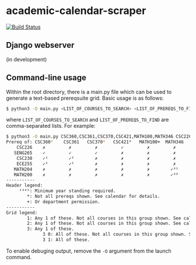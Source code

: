 # academic-calendar-scraper
[![Build Status](https://www.johnnyw.ca/jenkins/buildStatus/icon?job=academic-calendar-scraper%2Fcalendar-scrape-regression%2Fmain)](https://www.johnnyw.ca/jenkins/job/academic-calendar-scraper/job/calendar-scrape-regression/job/main/)

## Django webserver

(in development)

## Command-line usage

Within the root directory, there is a main.py file which can be used to generate a text-based prereqsuite grid. Basic usage is as follows:

```bash
$ python3 -O main.py <LIST_OF_COURSES_TO_SEARCH> <LIST_OF_PREREQS_TO_FIND>
```
where `LIST_OF_COURSES_TO_SEARCH` and `LIST_OF_PREREQS_TO_FIND` are comma-separated lists. For example:

```bash
$ python3 -O main.py CSC360,CSC361,CSC370,CSC421,MATH100,MATH346 CSC226,SENG265,CSC230,ECE255,MATH204,MATH200
Prereq of: CSC360*    CSC361   CSC370*   CSC421⁴   MATH100+  MATH346  
    CSC226    ✗         ✗         ✗         ✓         ✗         ✗     
   SENG265    ✓         ✓         ✓         ✗         ✗         ✗     
    CSC230    ✓¹        ✓²        ✗         ✗         ✗         ✗     
    ECE255    ✓¹        ✓²        ✗         ✗         ✗         ✗     
   MATH204    ✗         ✗         ✗         ✗         ✗        ✓³¹    
   MATH200    ✗         ✗         ✗         ✗         ✗        ✓³⁰    
-----------
Header legend:
     ²³⁴⁵: Minimum year standing required.
        *: Not all prereqs shown. See calendar for details.
        +: Or department permission.
-----------
Grid legend:
        1: Any 1 of these. Not all courses in this group shown. See calendar for details.
        2: Any 1 of these. Not all courses in this group shown. See calendar for details.
        3: Any 1 of these.
              3 0: All of these. Not all courses in this group shown. See calendar for details.
              3 1: All of these.
```

To enable debuging output, remove the `-O` argument from the launch command.

